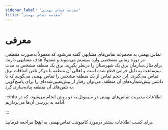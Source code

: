 ```yaml
---
sidebar_label: "مقدمه تماس بهمنی"
title: "مقدمه تماس بهمنی"
---
```


# معرفی
تماس بهمنی به مجموعه تماس‌‌های مشابهی گفته می‌‌شود که معمولاً به‌‌صورت مقطعی در دوره زمانی مشخصی وارد سیستم می‌‌شوند و معمولاً هدف مشابهی دارند، برای‌مثال،سازمان برق یک شهرستان را درنظر بگیرید. برق یک منطقه مشخص به مدت نیم‌‌ساعت به دلیل خرابی قطع شده است و اهالی آن منطقه با مرکز تلفن اتفاقات برق تماس می‌گیرند. این حجم تماس از یک منطقه مشخص را تماس بهمنی می‌‌گویند که با داشتن پیش‌شماره‌‌های آن منطقه، می‌‌توان رفتار از پیش‌تعیین‌‌شده‌ای را برای پاسخ‌‌گویی به تلفن‌‌های آن منطقه پیاده‌سازی کرد.

:::info اطلاعات
مدیریت تماس‌‌های بهمنی در سیموتل به دو روش انجام می‌‌شود، که در ادامه به بررسی آن‌ها می‌پردازیم.

:::

برای کسب اطلاعات بیشتر درمورد کامپوننت تماس‌بهمنی به **[اینجا](/docs/simotel/callcenter-docs/dialplan/components/spit_detection)** مراجعه فرمایید.